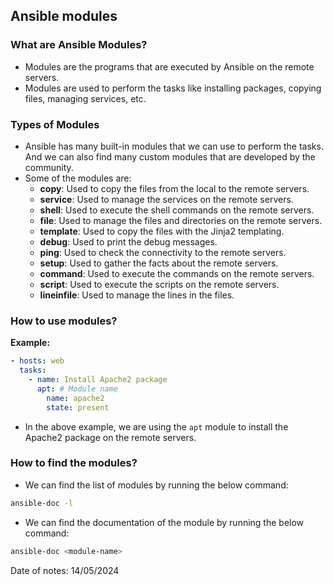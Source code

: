 ## Ansible modules

### What are Ansible Modules?

- Modules are the programs that are executed by Ansible on the remote servers.
- Modules are used to perform the tasks like installing packages, copying files, managing services, etc.

### Types of Modules

- Ansible has many built-in modules that we can use to perform the tasks. And we can also find many custom modules that are developed by the community.
- Some of the modules are:
    - **copy**: Used to copy the files from the local to the remote servers.
    - **service**: Used to manage the services on the remote servers.
    - **shell**: Used to execute the shell commands on the remote servers.
    - **file**: Used to manage the files and directories on the remote servers.
    - **template**: Used to copy the files with the Jinja2 templating.
    - **debug**: Used to print the debug messages.
    - **ping**: Used to check the connectivity to the remote servers.
    - **setup**: Used to gather the facts about the remote servers.
    - **command**: Used to execute the commands on the remote servers.
    - **script**: Used to execute the scripts on the remote servers.
    - **lineinfile**: Used to manage the lines in the files.

### How to use modules?

**Example:**

```yaml
- hosts: web
  tasks:
    - name: Install Apache2 package
      apt: # Module name
        name: apache2
        state: present
```

- In the above example, we are using the `apt` module to install the Apache2 package on the remote servers.


### How to find the modules?

- We can find the list of modules by running the below command:

```bash
ansible-doc -l
```

- We can find the documentation of the module by running the below command:

```bash
ansible-doc <module-name>
```

Date of notes: 14/05/2024